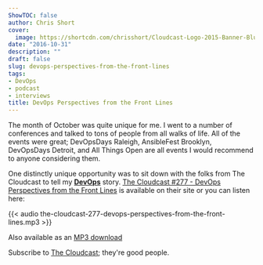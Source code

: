 ```yaml
---
ShowTOC: false
author: Chris Short
cover:
  image: https://shortcdn.com/chrisshort/Cloudcast-Logo-2015-Banner-Blue.png
date: "2016-10-31"
description: ""
draft: false
slug: devops-perspectives-from-the-front-lines
tags:
- DevOps
- podcast
- interviews
title: DevOps Perspectives from the Front Lines
---
```


The month of October was quite unique for me. I went to a number of conferences and talked to tons of people from all walks of life. All of the events were great; DevOpsDays Raleigh, AnsibleFest Brooklyn, DevOpsDays Detroit, and All Things Open are all events I would recommend to anyone considering them.


One distinctly unique opportunity was to sit down with the folks from The Cloudcast to tell my [**DevOps**](https://devopsish.com/) story. [The Cloudcast #277 - DevOps Perspectives from the Front Lines](http://www.thecloudcast.net/2016/10/the-cloudcast-277-devops-perspective.html) is available on their site or you can listen here:

{{< audio the-cloudcast-277-devops-perspectives-from-the-front-lines.mp3 >}}

Also available as an [MP3 download](https://shortcdn.com/chrisshort/the-cloudcast-277-devops-perspectives-from-the-front-lines.mp3)

Subscribe to [The Cloudcast](http://www.thecloudcast.net/2016/10/the-cloudcast-277-devops-perspective.html); they're good people.
